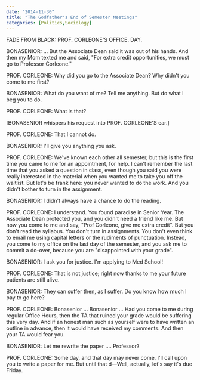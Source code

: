 ```yaml
---
date: "2014-11-30"
title: "The Godfather's End of Semester Meetings"
categories: [Politics,Sociology]
---
```


FADE FROM BLACK: PROF. CORLEONE'S OFFICE. DAY.


BONASENIOR: ... But the Associate Dean said it was out of his hands. And then my Mom texted me and said, "For extra credit opportunities, we must go to Professor Corleone."


PROF. CORLEONE: Why did you go to the Associate Dean? Why didn't you come to me first?


BONASENIOR: What do you want of me? Tell me anything. But do what I beg you to do.


PROF. CORLEONE: What is that?


[BONASENIOR whispers his request into PROF. CORLEONE'S ear.]


PROF. CORLEONE: That I cannot do.


BONASENIOR: I'll give you anything you ask.


PROF. CORLEONE: We've known each other all semester, but this is the first time you came to me for an appointment, for help. I can't remember the last time that you asked a question in class, even though you said you were really interested in the material when you wanted me to take you off the waitlist. But let's be frank here: you never wanted to do the work. And you didn't bother to turn in the assignment.


BONASENIOR: I didn't always have a chance to do the reading.


PROF. CORLEONE: I understand. You found paradise in Senior Year. The Associate Dean protected you, and you didn't need a friend like me. But now you come to me and say, "Prof Corleone, give me extra credit". But you don't read the syllabus. You don't turn in assignments. You don't even think to email me using capital letters or the rudiments of punctuation. Instead, you come to my office on the last day of the semester, and you ask me to commit a do-over, because you are "disappointed with your grade".


BONASENIOR: I ask you for justice. I'm applying to Med School!


PROF. CORLEONE: That is not justice; right now thanks to me your future patients are still alive.


BONASENIOR: They can suffer then, as I suffer. Do you know how much I pay to go here?


PROF. CORLEONE: Bonasenior ... Bonasenior ... Had you come to me during regular Office Hours, then the TA that ruined your grade would be suffering this very day. And if an honest man such as yourself were to have written an outline in advance, then it would have received my comments. And then your TA would fear you.


BONASENIOR: Let me rewrite the paper .... Professor?


PROF. CORLEONE: Some day, and that day may never come, I'll call upon you to write a paper for me. But until that d—Well, actually, let's say it's due Friday.


